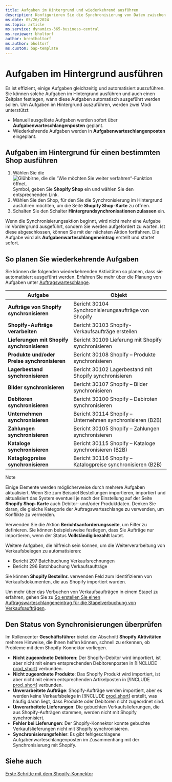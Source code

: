 ```yaml
---
title: Aufgaben im Hintergrund und wiederkehrend ausführen
description: Konfigurieren Sie die Synchronisierung von Daten zwischen Business Central und Shopify im Hintergrund.
ms.date: 05/26/2024
ms.topic: article
ms.service: dynamics-365-business-central
ms.reviewer: bholtorf
author: brentholtorf
ms.author: bholtorf
ms.custom: bap-template
---
```


# <a name="run-tasks-in-the-background"></a>Aufgaben im Hintergrund ausführen

Es ist effizient, einige Aufgaben gleichzeitig und automatisiert auszuführen. Sie können solche Aufgaben im Hintergrund ausführen und auch einen Zeitplan festlegen, wann diese Aufgaben automatisch ausgeführt werden sollen. Um Aufgaben im Hintergrund auszuführen, werden zwei Modi unterstützt:

- Manuell ausgelöste Aufgaben werden sofort über **Aufgabenwarteschlangenposten** geplant.
- Wiederkehrende Aufgaben werden in **Aufgabenwarteschlangenposten** eingeplant.

## <a name="run-tasks-in-the-background-for-a-specific-shop"></a>Aufgaben im Hintergrund für einen bestimmten Shop ausführen

1. Wählen Sie die ![Glühbirne, die die “Wie möchten Sie weiter verfahren“-Funktion öffnet.](../media/ui-search/search_small.png "Wie möchten Sie weiter verfahren") Symbol, geben Sie **Shopify Shop** ein und wählen Sie den entsprechenden Link.
2. Wählen Sie den Shop, für den Sie die Synchronisierung im Hintergrund ausführen möchten, um die Seite **Shopify Shop-Karte** zu öffnen.
3. Schalten Sie den Schalter **Hintergrundsynchronisationen zulassen** ein.

Wenn die Synchronisierungsaktion beginnt, wird nicht mehr eine Aufgabe im Vordergrund ausgeführt, sondern Sie werden aufgefordert zu warten. Ist diese abgeschlossen, können Sie mit der nächsten Aktion fortfahren. Die Aufgabe wird als **Aufgabenwarteschlangeneintrag** erstellt und startet sofort.

## <a name="to-schedule-recurring-tasks"></a>So planen Sie wiederkehrende Aufgaben

Sie können die folgenden wiederkehrenden Aktivitäten so planen, dass sie automatisiert ausgeführt werden. Erfahren Sie mehr über die Planung von Aufgaben unter [Auftragswarteschlange](../admin-job-queues-schedule-tasks.md).

|Aufgabe|Objekt|
|------|------------|
|**Aufträge von Shopify synchronisieren**|Bericht 30104 Synchronisierungsaufträge von Shopify|
|**Shopify-Aufträge verarbeiten**|Bericht 30103 Shopify-Verkaufsaufträge erstellen|
|**Lieferungen mit Shopify synchronisieren**|Bericht 30109 Lieferung mit Shopify synchronisieren|
|**Produkte und/oder Preise synchronisieren**|Bericht 30108 Shopify – Produkte synchronisieren|
|**Lagerbestand synchronisieren**|Bericht 30102 Lagerbestand mit Shopify synchronisieren|
|**Bilder synchronisieren**|Bericht 30107 Shopify – Bilder synchronisieren|
|**Debitoren synchronisieren**|Bericht 30100 Shopify – Debiroten synchronisieren|
|**Unternehmen synchronisieren**|Bericht 30114 Shopify – Unternehmen synchronisieren (B2B)|
|**Zahlungen synchronisieren**|Bericht 30105 Shopify – Zahlungen synchronisieren|
|**Kataloge synchronisieren**|Bericht 30115 Shopify – Kataloge synchronisieren (B2B)|
|**Kataglogpreise synchronisieren**|Bericht 30116 Shopify – Katalogpreise synchronisieren (B2B)|

> [!NOTE]
> Einige Elemente werden möglicherweise durch mehrere Aufgaben aktualisiert. Wenn Sie zum Beispiel Bestellungen importieren, importiert und aktualisiert das System eventuell je nach der Einstellung auf der Seite **Shopify Shop-Karte** auch Debitor- und/oder Produktdaten. Denken Sie daran, die gleiche Kategorie der Auftragswarteschlange zu verwenden, um Konflikte zu vermeiden.
>
> Verwenden Sie die Aktion **Berichtsanforderungsseite**, um Filter zu definieren. Sie können beispielsweise festlegen, dass Sie Aufträge nur importieren, wenn der Status **Vollständig bezahlt** lautet.

Weitere Aufgaben, die hilfreich sein können, um die Weiterverarbeitung von Verkaufsbelegen zu automatisieren:

- Bericht 297 Batchbuchung Verkaufsrechnungen
- Bericht 296 Batchbuchung Verkaufsaufträge

Sie können **Shopify Bestellnr.** verwenden Feld zum Identifizieren von Verkaufsdokumenten, die aus Shopify importiert wurden.

Um mehr über das Verbuchen von Verkaufsaufträgen in einem Stapel zu erfahren, gehen Sie zu [So erstellen Sie einen Auftragswarteschlangeneintrag für die Stapelverbuchung von Verkaufsaufträgen](../ui-batch-posting.md#to-create-a-job-queue-entry-for-batch-posting-of-sales-orders).

## <a name="to-check-the-status-of-synchronization"></a>Den Status von Synchronisierungen überprüfen

Im Rollencenter **Geschäftsführer** bietet der Abschnitt **Shopify Aktivitäten** mehrere Hinweise, die Ihnen helfen können, schnell zu erkennen, ob Probleme mit dem Shopify-Konnektor vorliegen.

- **Nicht zugeordnete Debitoren**: Der Shopify-Debitor wird importiert, ist aber nicht mit einem entsprechenden Debitorenposten in [!INCLUDE [prod_short](../includes/prod_short.md)] verbunden.
- **Nicht zugeordnete Produkte**: Das Shopify Produkt wird importiert, ist aber nicht mit einem entsprechenden Artikelposten in [!INCLUDE [prod_short](../includes/prod_short.md)] verbunden.
- **Unverarbeitete Aufträge**: Shopify-Aufträge werden importiert, aber es werden keine Verkaufsbelege in [!INCLUDE [prod_short](../includes/prod_short.md)] erstellt, was häufig daran liegt, dass Produkte oder Debitoren nicht zugeordnet sind.
- **Unverarbeitete Lieferungen**: Die gebuchten Verkaufslieferungen, die aus Shopify-Aufträgen stammen, werden nicht mit Shopify synchronisiert.
- **Fehler bei Lieferungen**: Der Shopify-Konnektor konnte gebuchte Verkaufslieferungen nicht mit Shopify synchronisieren.
- **Synchronisierungsfehler**: Es gibt fehlgeschlagene Aufgabenwarteschlangenposten im Zusammenhang mit der Synchronisierung mit Shopify.

## <a name="see-also"></a>Siehe auch

[Erste Schritte mit dem Shopify-Konnektor](get-started.md)  
